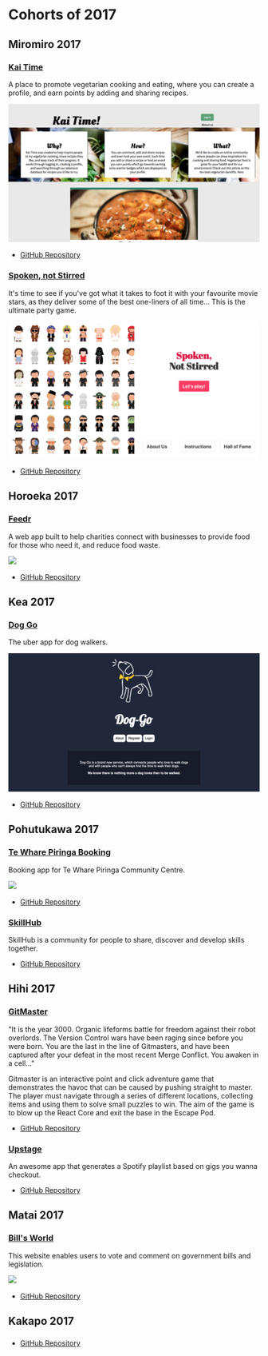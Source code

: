 # Cohorts of 2017

Miromiro 2017
-------------

### [Kai Time](https://github.com/Kai-Time/kai-time)

A place to promote vegetarian cooking and eating, where you can create a profile, and earn points by adding and sharing recipes.

![](images/2017/kai-time.png)

* [GitHub Repository](https://github.com/Kai-Time/kai-time)

### [Spoken, not Stirred](https://miromiro-grad-project.herokuapp.com/)

It's time to see if you've got what it takes to foot it with your favourite movie stars, as they deliver some of the best one-liners of all time... This is the ultimate party game.

![](images/2017/spoken-not-stirred.png)

* [GitHub Repository](https://github.com/don-harris/final-project)


Horoeka 2017
------------

### [Feedr](https://github.com/james-inglis-01/feedr)

A web app built to help charities connect with businesses to provide food for those who need it, and reduce food waste.

![](images/2017/feedr)

* [GitHub Repository](https://github.com/james-inglis-01/feedr)


Kea 2017
--------

### [Dog Go](https://github.com/AnnahGerletti/dog-go)

The uber app for dog walkers.

![](images/2017/dog-go.png)

* [GitHub Repository](https://github.com/AnnahGerletti/dog-go)


Pohutukawa 2017
---------------

### [Te Whare Piringa Booking](https://thebookingmanager.herokuapp.com/)

Booking app for Te Whare Piringa Community Centre.

![](images/2017/te-whare-piringa-booking)

* [GitHub Repository](https://github.com/Jae-Huh/te-whare-piringa-booking)

### [SkillHub]()

SkillHub is a community for people to share, discover and develop skills together. 

<!-- ![](images/2017/) -->

* [GitHub Repository](https://github.com/Sam-Houlahan/skillhub)


Hihi 2017
---------

### [GitMaster]()

"It is the year 3000. Organic lifeforms battle for freedom against their robot overlords. The Version Control wars have been raging since before you were born. You are the last in the line of Gitmasters, and have been captured after your defeat in the most recent Merge Conflict. You awaken in a cell…"

Gitmaster is an interactive point and click adventure game that demonstrates the havoc that can be caused by pushing straight to master. The player must navigate through a series of different locations, collecting items and using them to solve small puzzles to win. The aim of the game is to blow up the React Core and exit the base in the Escape Pod.

<!-- ![](images/2017/) -->

* [GitHub Repository](https://github.com/pushmeproductions/gitmaster)

### [Upstage](http://up-stage.herokuapp.com/#/)

An awesome app that generates a Spotify playlist based on gigs you wanna checkout.

<!-- ![](images/2017/) -->

* [GitHub Repository](https://github.com/Giggify/Upstage)


Matai 2017
----------

### [Bill's World](http://bills-world.herokuapp.com/)

This website enables users to vote and comment on government bills and legislation.

![](images/2017/bills-world)

* [GitHub Repository](https://github.com/matai-2016/Bills-World)


Kakapo 2017
-----------

### []()

<!-- description -->

<!-- ![](images/2017/) -->

* [GitHub Repository](https://github.com/kakapo-2017/)
